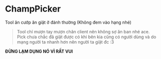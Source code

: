 # ChampPicker

Tool ăn cướp ăn giật ở đánh thường (Không đem vào hạng nhé)
> Tool chỉ mượn tay mượn chân client nên không sợ ăn ban nhé ace.
> Pick chưa chắc đã giật được có khi bên kia cũng có người dùng và do mạng người ta nhanh hơn nên người ta giật đc :3

**ĐỪNG LẠM DỤNG NÓ VÌ RẤT VUI**
